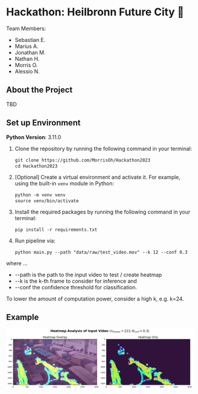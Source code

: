 # Hackathon: Heilbronn Future City 🚀

Team Members:
- Sebastian E.
- Marius A.
- Jonathan M.
- Nathan H.
- Morris O.
- Alessio N.

## About the Project
TBD

## Set up Environment
**Python Version**: 3.11.0

1. Clone the repository by running the following command in your terminal:

   ```
   git clone https://github.com/MorrisOh/Hackathon2023
   cd Hackathon2023
   ```


2. [Optional] Create a virtual environment and activate it. For example, using the built-in `venv` module in Python:
   ```
   python -m venv venv
   source venv/bin/activate
   ```

3. Install the required packages by running the following command in your terminal:

   ```
   pip install -r requirements.txt
   ```
4. Run pipeline via:

   ```
   python main.py --path "data/raw/test_video.mov" --k 12 --conf 0.3
   ```
where ...
- --path is the path to the input video to test / create heatmap
- --k is the k-th frame to consider for inference and 
- --conf the confidence threshold for classification.  

To lower the amount of computation power, consider a high k, e.g. k=24.


## Example
![Example](assets/heatmap_example.png)
